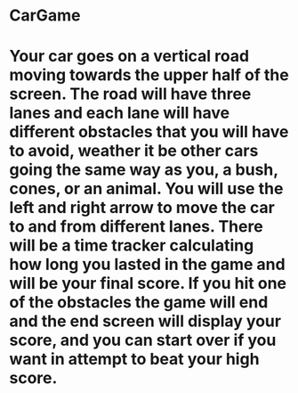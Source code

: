 # CarGame
# Your car goes on a vertical road moving towards the upper half of the screen. The road will have three lanes and each lane will have different obstacles that you will have to avoid, weather it be other cars going the same way as you, a bush, cones, or an animal. You will use the left and right arrow to move the car to and from different lanes. There will be a time tracker calculating how long you lasted in the game and will be your final score. If you hit one of the obstacles the game will end and the end screen will display your score, and you can start over if you want in attempt to beat your high score.
